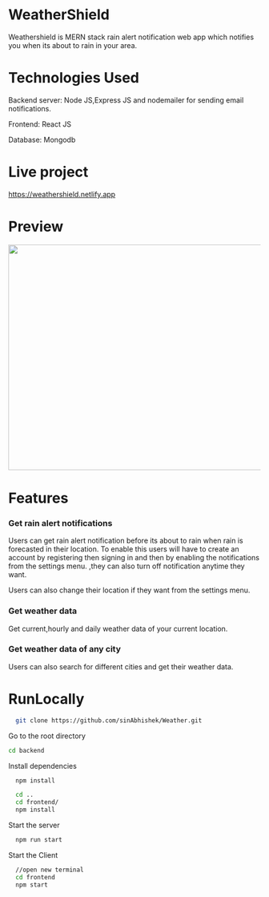 
# WeatherShield

Weathershield is MERN stack rain alert notification web app which notifies you when its about to rain in your area.


# Technologies Used

Backend server: Node JS,Express JS and nodemailer for sending email notifications.

Frontend: React JS

Database: Mongodb


# Live  project
https://weathershield.netlify.app

# Preview
<img src="https://github.com/sinAbhishek/Weather/assets/127949220/c56f1e64-2bd4-48cc-8ba2-41872513f107" width="900px" height="450px" />





# Features
<h3>Get rain alert notifications</h3>
Users can get rain alert notification before its about to rain when rain is forecasted in their location.
To enable this users will have to create an account by registering then signing in and then by enabling the notifications from the settings menu.
,they can also turn off notification anytime they want.

Users can also change their location if they want from the settings menu.


<h3>Get weather data</h3>
Get current,hourly and daily weather data of your current location.


<h3>Get weather data of any city</h3>
Users can also search for different cities and get their weather data.



# RunLocally
```bash
  git clone https://github.com/sinAbhishek/Weather.git
```

Go to the root directory

```bash
cd backend
```

Install dependencies

```bash
  npm install
```

```bash
  cd ..
  cd frontend/
  npm install
```

Start the server

```bash
  npm run start
```
Start the Client

```bash
  //open new terminal
  cd frontend
  npm start
```
